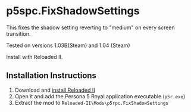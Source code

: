 # p5spc.FixShadowSettings

This fixes the shadow setting reverting to  "medium" on every screen transition.

Tested on versions 1.03B(Steam) and 1.04 (Steam)

Install with Reloaded II.

## Installation Instructions
1. Download and [install Reloaded II](https://github.com/Reloaded-Project/Reloaded-II/releases)
1. Open it and add the Persona 5 Royal application executable (`p5r.exe`)
1. Extract the mod to `Reloaded-II\Mods\p5rpc.FixShadowSettings`